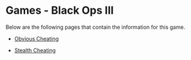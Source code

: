# Games - Black Ops III

Below are the following pages that contain the information for this game.

- [Obvious Cheating](./Obvious-Cheating.md)

- [Stealth Cheating](./Stealth-Cheating.md)